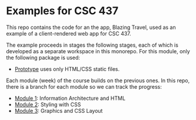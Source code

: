 # Examples for CSC 437

This repo contains the code for an the app, Blazing Travel, used
as an example of a client-rendered web app for CSC 437.

The example proceeds in stages the following stages, each of
which is developed as a separate workspace in this monorepo.
For this module, only the following package is used:

- [Prototype](packages/proto/README.md) uses only HTML/CSS
  static files.

Each module (week) of the course builds on the previous ones. In
this repo, there is a branch for each module so we can track the
progress:

- [Module 1](https://github.com/kubiak-calpoly/csc-437-examples/tree/mod-1):
  Information Architecture and HTML
- [Module 2](https://github.com/kubiak-calpoly/csc-437-examples/tree/sp24/mod-2):
  Styling with CSS
- [Module 3](https://github.com/kubiak-calpoly/csc-437-examples/tree/sp24/mod-3):
  Graphics and CSS Layout

